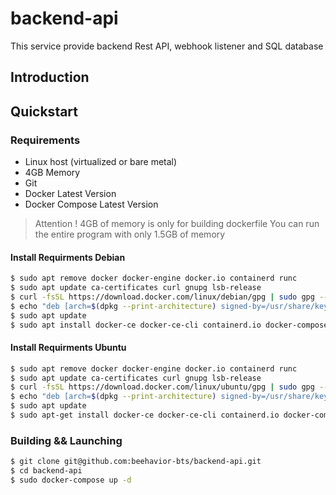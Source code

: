 # backend-api

This service provide backend Rest API, webhook listener and SQL database

## Introduction

## Quickstart

### Requirements 

- Linux host (virtualized or bare metal)
- 4GB Memory
- Git
- Docker Latest Version
- Docker Compose Latest Version

> Attention ! 4GB of memory is only for building dockerfile
> You can run the entire program with only 1.5GB of memory

#### Install Requirments Debian

```sh
$ sudo apt remove docker docker-engine docker.io containerd runc
$ sudo apt update ca-certificates curl gnupg lsb-release
$ curl -fsSL https://download.docker.com/linux/debian/gpg | sudo gpg --dearmor -o /usr/share/keyrings/docker-archive-keyring.gpg
$ echo "deb [arch=$(dpkg --print-architecture) signed-by=/usr/share/keyrings/docker-archive-keyring.gpg] https://download.docker.com/linux/debian $(lsb_release -cs) stable" | sudo tee /etc/apt/sources.list.d/docker.list > /dev/null
$ sudo apt update
$ sudo apt install docker-ce docker-ce-cli containerd.io docker-compose git
```

#### Install Requirments Ubuntu

```sh
$ sudo apt remove docker docker-engine docker.io containerd runc
$ sudo apt update ca-certificates curl gnupg lsb-release
$ curl -fsSL https://download.docker.com/linux/ubuntu/gpg | sudo gpg --dearmor -o /usr/share/keyrings/docker-archive-keyring.gpg
$ echo "deb [arch=$(dpkg --print-architecture) signed-by=/usr/share/keyrings/docker-archive-keyring.gpg] https://download.docker.com/linux/ubuntu $(lsb_release -cs) stable" | sudo tee /etc/apt/sources.list.d/docker.list > /dev/null
$ sudo apt update
$ sudo apt-get install docker-ce docker-ce-cli containerd.io docker-compose git
```

### Building && Launching

```sh
$ git clone git@github.com:beehavior-bts/backend-api.git
$ cd backend-api
$ sudo docker-compose up -d
```